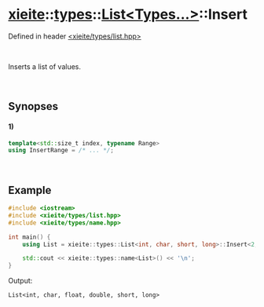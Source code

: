 # [xieite](../../../../../xieite.md)\:\:[types](../../../../../types.md)\:\:[List\<Types...\>](../../../list.md)\:\:Insert
Defined in header [<xieite/types/list.hpp>](../../../../../../include/xieite/types/list.hpp)

&nbsp;

Inserts a list of values.

&nbsp;

## Synopses
#### 1)
```cpp
template<std::size_t index, typename Range>
using InsertRange = /* ... */;
```

&nbsp;

## Example
```cpp
#include <iostream>
#include <xieite/types/list.hpp>
#include <xieite/types/name.hpp>

int main() {
    using List = xieite::types::List<int, char, short, long>::Insert<2, xieite::types::List<float, double>>;

    std::cout << xieite::types::name<List>() << '\n';
}
```
Output:
```
List<int, char, float, double, short, long>
```
